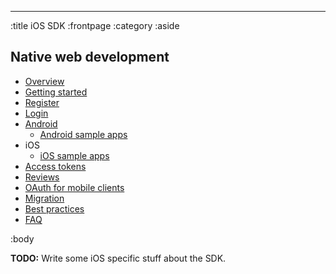 --------------------------------------------------------------------------------
:title iOS SDK
:frontpage
:category
:aside

## Native web development

- [Overview](/mobile/overview/)
- [Getting started](/mobile/mobile-development/)
- [Register](/mobile/register/)
- [Login](/mobile/login/)
- [Android](/sdks/android/)
    - [Android sample apps](/sdks/android/sample-apps/)
- iOS
    - [iOS sample apps](/sdks/ios/sample-apps/)
- [Access tokens](/mobile/access-tokens/)
- [Reviews](/mobile/reviews/)
- [OAuth for mobile clients](/mobile/oauth-authentication-on-mobile-devices/)
- [Migration](/mobile/migration/)
- [Best practices](/mobile/best-practices/)
- [FAQ](/mobile/faq/)

:body

**TODO:** Write some iOS specific stuff about the SDK.

